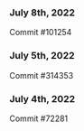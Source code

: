 ### July 8th, 2022

Commit #101254

### July 5th, 2022

Commit #314353


### July 4th, 2022

Commit #72281
